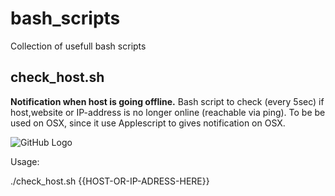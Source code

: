 # bash_scripts
Collection of usefull bash scripts



## check_host.sh 
**Notification when host is going offline.**
Bash script to check (every 5sec) if host,website or IP-address is no longer online (reachable via ping). 
To be be used on OSX, since it use Applescript to gives notification on OSX.

![GitHub Logo](/images/logo.png)

Usage: 

./check_host.sh {{HOST-OR-IP-ADRESS-HERE}}
